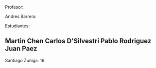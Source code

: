 Profesor:

Andres Barrera

Estudiantes:

Martin Chen
Carlos D'Silvestri
Pablo Rodriguez
Juan Paez
--------------------------
Santiago Zuñiga: 19
